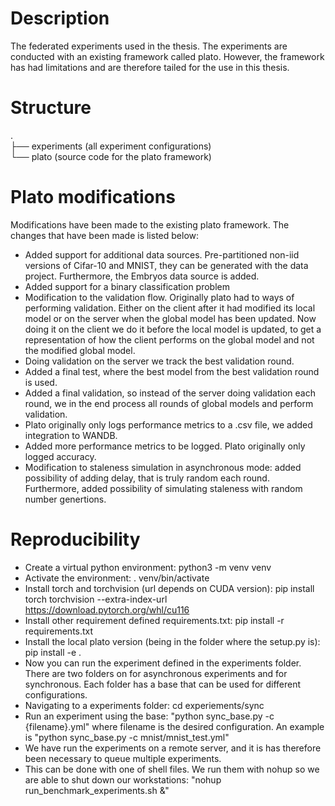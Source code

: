 # Description
The federated experiments used in the thesis. The experiments are conducted with an existing framework called plato. However, the framework has had limitations and are therefore tailed for the use in this thesis.   

# Structure
.  
├── experiments (all experiment configurations)  
└── plato (source code for the plato framework)  

# Plato modifications
Modifications have been made to the existing plato framework. The changes that have been made is listed below:
- Added support for additional data sources. Pre-partitioned non-iid versions of Cifar-10 and MNIST, they can be generated with the data project. Furthermore, the Embryos data source is added.
- Added support for a binary classification problem
- Modification to the validation flow. Originally plato had to ways  of performing validation. Either on the client after it had modified its local model or on the server when the global model has been updated. Now doing it on the client we do it before the local model is updated, to get a representation of how the client performs on the global model and not the modified global model.
- Doing validation on the server we track the best validation round.
- Added a final test, where the best model from the best validation round is used. 
- Added a final validation, so instead of the server doing validation each round, we in the end process all rounds of global models and perform validation. 
- Plato originally only logs performance metrics to a .csv file, we added integration to WANDB. 
- Added more performance metrics to be logged. Plato originally only logged accuracy.
- Modification to staleness simulation in asynchronous mode: added possibility of adding delay, that is truly random each round. Furthermore, added possibility of simulating staleness with random number genertions. 

# Reproducibility
- Create a virtual python environment: python3 -m venv venv
- Activate the environment: . venv/bin/activate
- Install torch and torchvision (url depends on CUDA version): pip install torch torchvision --extra-index-url https://download.pytorch.org/whl/cu116
- Install other requirement defined requirements.txt: pip install -r requirements.txt
- Install the local plato version (being in the folder where the setup.py  is): pip install -e . 
- Now you can run the experiment defined in the experiments folder. There are two folders on for asynchronous experiments and for synchronous. Each folder has a base that can be used for different configurations. 
- Navigating to a experiments folder: cd experiements/sync
- Run an experiment using the base:  "python sync_base.py -c {filename}.yml" where filename is the desired configuration. An example is "python sync_base.py -c mnist/mnist_test.yml"  
- We have run the experiments on a remote server, and it is has therefore been necessary to queue multiple experiments. 
- This can be done with one of shell files. We run them with nohup so we are able to shut down our workstations: "nohup run_benchmark_experiments.sh &"
